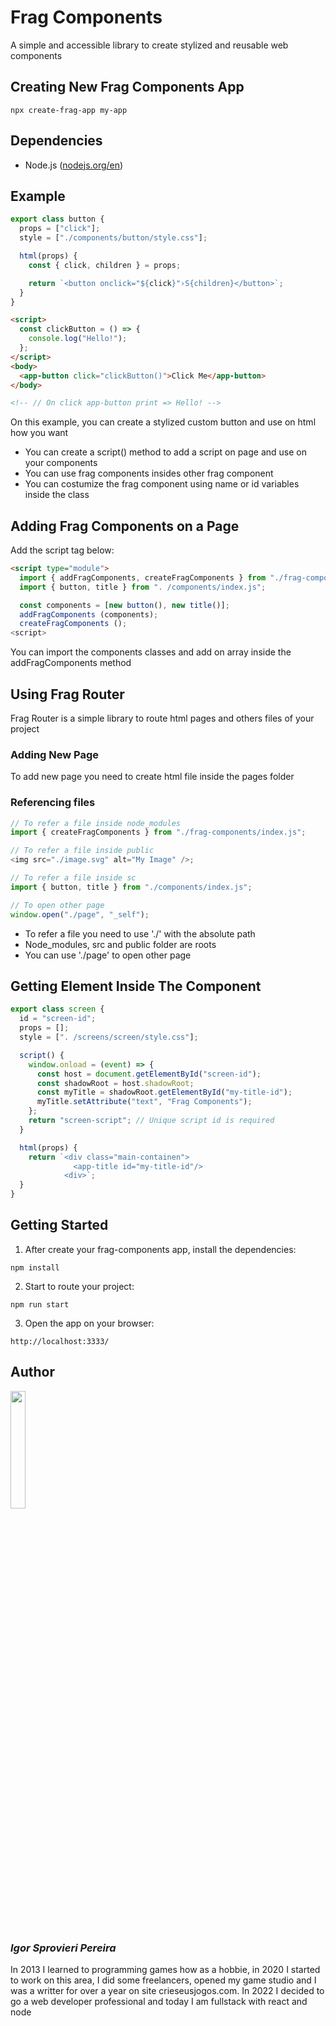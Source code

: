 # Frag Components

A simple and accessible library to create stylized and reusable web components

## Creating New Frag Components App

```
npx create-frag-app my-app
```

## Dependencies

- Node.js ([nodejs.org/en](https://nodejs.org/en))

## Example

```js
export class button {
  props = ["click"];
  style = ["./components/button/style.css"];

  html(props) {
    const { click, children } = props;

    return `<button onclick="${click}"›S{children}</button>`;
  }
}
```

```html
<script>
  const clickButton = () => {
    console.log("Hello!");
  };
</script>
<body>
  <app-button click="clickButton()">Click Me</app-button>
</body>

<!-- // On click app-button print => Hello! -->
```

On this example, you can create a stylized custom button and use on html how you want

- You can create a script() method to add a script on page and use on your components
- You can use frag components insides other frag component
- You can costumize the frag component using name or id variables inside the class

## Adding Frag Components on a Page

Add the script tag below:

```html
<script type="module">
  import { addFragComponents, createFragComponents } from "./frag-components/index.js"
  import { button, title } from ". /components/index.js";

  const components = [new button(), new title()];
  addFragComponents (components);
  createFragComponents ();
<script>
```

You can import the components classes and add on array inside the addFragComponents method

## Using Frag Router

Frag Router is a simple library to route html pages and others files of your project

### Adding New Page

To add new page you need to create html file inside the pages folder

### Referencing files

```js
// To refer a file inside node_modules
import { createFragComponents } from "./frag-components/index.js";

// To refer a file inside public
<img src="./image.svg" alt="My Image" />;

// To refer a file inside sc
import { button, title } from "./components/index.js";

// To open other page
window.open("./page", "_self");
```

- To refer a file you need to use './' with the absolute path
- Node_modules, src and public folder are roots
- You can use './page' to open other page

## Getting Element Inside The Component

```js
export class screen {
  id = "screen-id";
  props = [];
  style = [". /screens/screen/style.css"];

  script() {
    window.onload = (event) => {
      const host = document.getElementById("screen-id");
      const shadowRoot = host.shadowRoot;
      const myTitle = shadowRoot.getElementById("my-title-id");
      myTitle.setAttribute("text", "Frag Components");
    };
    return "screen-script"; // Unique script id is required
  }

  html(props) {
    return `<div class="main-containen">
              <app-title id="my-title-id"/>
            <div>`;
  }
}
```

## Getting Started

1. After create your frag-components app, install the dependencies:

```
npm install
```

2. Start to route your project:

```
npm run start
```

3. Open the app on your browser:

```
http://localhost:3333/
```

## Author

<img src="https://media.licdn.com/dms/image/D4D03AQFdLhogHwQVog/profile-displayphoto-shrink_800_800/0/1672976913935?e=1693440000&v=beta&t=ZtIw0X-jQboA_VYpGb-0zdj1Bqc95Q68VS3dv-JL2sw" width="22%">

### _Igor Sprovieri Pereira_

In 2013 I learned to programming games how as a hobbie, in 2020 I started to work on this area, I did some freelancers, opened my game studio and I was a writter for over a year on site crieseusjogos.com. In 2022 I decided to go a web developer professional and today I am fullstack with react and node
